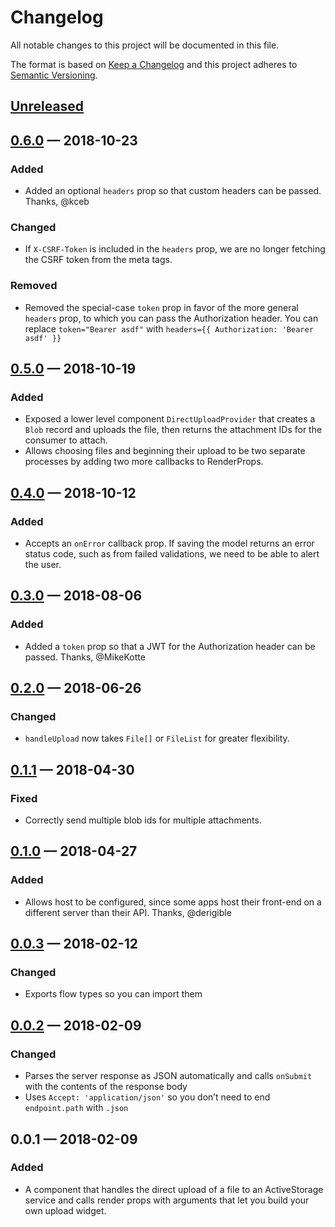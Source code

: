 # Changelog

All notable changes to this project will be documented in this file.

The format is based on [Keep a Changelog](http://keepachangelog.com/en/1.0.0/) and this project adheres to [Semantic Versioning](http://semver.org/spec/v2.0.0.html).

## [Unreleased]

## [0.6.0] — 2018-10-23

### Added

- Added an optional `headers` prop so that custom headers can be passed. Thanks, @kceb

### Changed

- If `X-CSRF-Token` is included in the `headers` prop, we are no longer fetching the CSRF token from the meta tags.

### Removed

- Removed the special-case `token` prop in favor of the more general `headers` prop, to which you can pass the Authorization header. You can replace `token="Bearer asdf"` with `headers={{ Authorization: 'Bearer asdf' }}`

## [0.5.0] — 2018-10-19

### Added

- Exposed a lower level component `DirectUploadProvider` that creates a `Blob` record and uploads the file, then returns the attachment IDs for the consumer to attach.
- Allows choosing files and beginning their upload to be two separate processes by adding two more callbacks to RenderProps.

## [0.4.0] — 2018-10-12

### Added

- Accepts an `onError` callback prop. If saving the model returns an error status code, such as from failed validations, we need to be able to alert the user.

## [0.3.0] — 2018-08-06

### Added

- Added a `token` prop so that a JWT for the Authorization header can be passed. Thanks, @MikeKotte

## [0.2.0] — 2018-06-26

### Changed

- `handleUpload` now takes `File[]` or `FileList` for greater flexibility.

## [0.1.1] — 2018-04-30

### Fixed

- Correctly send multiple blob ids for multiple attachments.

## [0.1.0] — 2018-04-27

### Added

- Allows host to be configured, since some apps host their front-end on a different server than their API. Thanks, @derigible

## [0.0.3] — 2018-02-12

### Changed

- Exports flow types so you can import them

## [0.0.2] — 2018-02-09

### Changed

- Parses the server response as JSON automatically and calls `onSubmit` with the contents of the response body
- Uses `Accept: 'application/json'` so you don’t need to end `endpoint.path` with `.json`

## 0.0.1 — 2018-02-09

### Added

- A component that handles the direct upload of a file to an ActiveStorage service and calls render props with arguments that let you build your own upload widget.

[unreleased]: https://github.com/cbothner/react-activestorage-provider/compare/v0.6.0...HEAD
[0.6.0]: https://github.com/cbothner/react-activestorage-provider/compare/v0.5.0...v0.6.0
[0.5.0]: https://github.com/cbothner/react-activestorage-provider/compare/v0.4.0...v0.5.0
[0.4.0]: https://github.com/cbothner/react-activestorage-provider/compare/v0.3.0...v0.4.0
[0.3.0]: https://github.com/cbothner/react-activestorage-provider/compare/v0.2.0...v0.3.0
[0.2.0]: https://github.com/cbothner/react-activestorage-provider/compare/v0.1.1...v0.2.0
[0.1.1]: https://github.com/cbothner/react-activestorage-provider/compare/v0.1.0...v0.1.1
[0.1.0]: https://github.com/cbothner/react-activestorage-provider/compare/v0.0.3...v0.1.0
[0.0.3]: https://github.com/cbothner/react-activestorage-provider/compare/v0.0.2...v0.0.3
[0.0.2]: https://github.com/cbothner/react-activestorage-provider/compare/v0.0.1...v0.0.2
